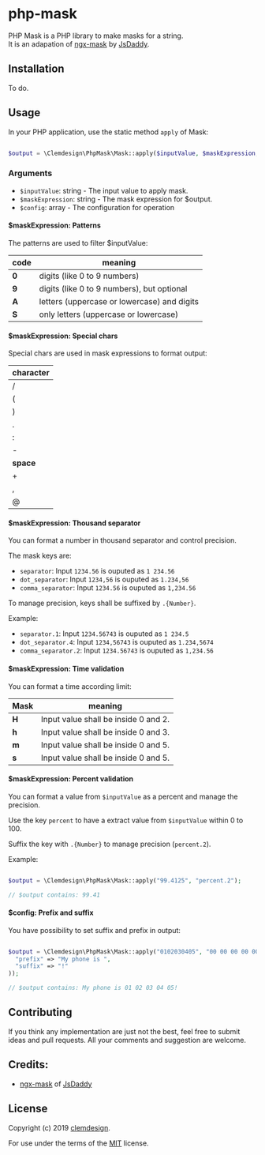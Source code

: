 # php-mask

PHP Mask is a PHP library to make masks for a string.  
It is an adapation of [ngx-mask](https://github.com/JsDaddy/ngx-mask) by  [JsDaddy](https://github.com/JsDaddy).

## Installation

To do.

## Usage

In your PHP application, use the static method `apply` of Mask:

```php

$output = \Clemdesign\PhpMask\Mask::apply($inputValue, $maskExpression, $config);

```

### Arguments

- `$inputValue`: string - The input value to apply mask.
- `$maskExpression`: string - The mask expression for $output.
- `$config`: array - The configuration for operation

#### $maskExpression: Patterns

The patterns are used to filter $inputValue:

  | code  | meaning                                     |
  | ----- | ------------------------------------------- |
  | **0** | digits (like 0 to 9 numbers)                |
  | **9** | digits (like 0 to 9 numbers), but optional  |
  | **A** | letters (uppercase or lowercase) and digits |
  | **S** | only letters (uppercase or lowercase)       |


#### $maskExpression: Special chars

Special chars are used in mask expressions to format output:

   | character |
   |-----------|
   | / |
   | ( |
   | ) |
   | . |
   | : |
   | - |
   | **space** |
   | + |
   | , |
   | @ |


#### $maskExpression: Thousand separator

You can format a number in thousand separator and control precision.

The mask keys are:
- `separator`: Input `1234.56` is ouputed as `1 234.56`
- `dot_separator`: Input `1234,56` is ouputed as `1.234,56`
- `comma_separator`: Input `1234.56` is ouputed as `1,234.56`

To manage precision, keys shall be suffixed by `.{Number}`.

Example:
- `separator.1`: Input `1234.56743` is ouputed as `1 234.5`
- `dot_separator.4`: Input `1234,56743` is ouputed as `1.234,5674`
- `comma_separator.2`: Input `1234.56743` is ouputed as `1,234.56`

#### $maskExpression: Time validation

You can format a time according limit:

  | Mask  | meaning                                     |
  | ----- | ------------------------------------------- |
  | **H** | Input value shall be inside 0 and 2.        |
  | **h** | Input value shall be inside 0 and 3.        |
  | **m** | Input value shall be inside 0 and 5.        |
  | **s** | Input value shall be inside 0 and 5.        |

#### $maskExpression: Percent validation

You can format a value from `$inputValue` as a percent and manage the precision.

Use the key `percent` to have a extract value from `$inputValue` within 0 to 100.

Suffix the key with `.{Number}` to manage precision (`percent.2`).

Example:

```php

$output = \Clemdesign\PhpMask\Mask::apply("99.4125", "percent.2");

// $output contains: 99.41

```

#### $config: Prefix and suffix

You have possibility to set suffix and prefix in output:

```php

$output = \Clemdesign\PhpMask\Mask::apply("0102030405", "00 00 00 00 00", array(
  "prefix" => "My phone is ",
  "suffix" => "!"
));

// $output contains: My phone is 01 02 03 04 05!

```

## Contributing

If you think any implementation are just not the best, feel free to submit ideas and pull requests. All your comments and suggestion are welcome.

## Credits:

- [ngx-mask](https://github.com/JsDaddy/ngx-mask) of  [JsDaddy](https://github.com/JsDaddy)

## License

Copyright (c) 2019 [clemdesign](https://github.com/clemdesign/).

For use under the terms of the [MIT](http://www.opensource.org/licenses/mit-license.php) license. 
